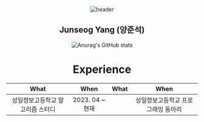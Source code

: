 <div align="center">
  
![header](https://capsule-render.vercel.app/api?type=waving&color=auto&height=300&section=header&text=welcome&fontSize=90)
  
  Junseog Yang (양준석)
  ---------------------

![Anurag's GitHub stats](https://github-readme-stats.vercel.app/api?username=gogi102&show_icons=true&theme=radical)

<h1> Experience </h1>

| What | When | What | When |
|:--------:|:--------:|:--------:|:--------:|
| 성일정보고등학교 알고리즘 스터디 | 2023. 04 ~ 현재 | |성일정보고등학교 프로그래밍 동아리 |2023.3 ~ 현재|
</div>
